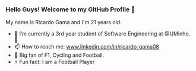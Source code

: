 ### Hello Guys! Welcome to my GitHub Profile 👋

My name is Ricardo Gama and I'm 21 years old. 


- 🔭 I’m currently a 3rd year student of Software Engineering at @UMinho. 📖
- 📫 How to reach me: www.linkedin.com/in/ricardo-gama08
- 👀 Big fan of F1, Cycling and Football.
- ⚡ Fun fact: I am a Football Player
